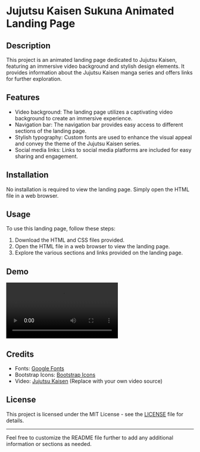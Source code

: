 # Jujutsu Kaisen Sukuna Animated Landing Page

## Description

This project is an animated landing page dedicated to Jujutsu Kaisen, featuring an immersive video background and stylish design elements. It provides information about the Jujutsu Kaisen manga series and offers links for further exploration.

## Features

- Video background: The landing page utilizes a captivating video background to create an immersive experience.
- Navigation bar: The navigation bar provides easy access to different sections of the landing page.
- Stylish typography: Custom fonts are used to enhance the visual appeal and convey the theme of the Jujutsu Kaisen series.
- Social media links: Links to social media platforms are included for easy sharing and engagement.

## Installation

No installation is required to view the landing page. Simply open the HTML file in a web browser.

## Usage

To use this landing page, follow these steps:

1. Download the HTML and CSS files provided.
2. Open the HTML file in a web browser to view the landing page.
3. Explore the various sections and links provided on the landing page.

## Demo
![Screenshot 1](result.mp4)

## Credits

- Fonts: [Google Fonts](https://fonts.google.com/)
- Bootstrap Icons: [Bootstrap Icons](https://icons.getbootstrap.com/)
- Video: [Jujutsu Kaisen](https://www.youtube.com/watch?v=dQw4w9WgXcQ) (Replace with your own video source)

## License

This project is licensed under the MIT License - see the [LICENSE](LICENSE) file for details.

---

Feel free to customize the README file further to add any additional information or sections as needed.

